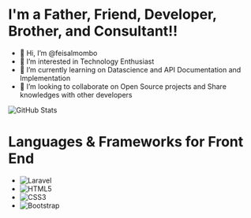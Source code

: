 # I'm a Father, Friend, Developer, Brother, and Consultant!!
- 👋 Hi, I’m @feisalmombo
- 👀 I’m interested in Technology Enthusiast
- 🌱 I’m currently learning on Datascience and API Documentation and Implementation
- 💞️ I’m looking to collaborate on Open Source projects and Share knowledges with other developers

<!---
feisalmombo/feisalmombo is a ✨ special ✨ repository because its `README.md` (this file) appears on your GitHub profile.
You can click the Preview link to take a look at your changes.
--->

![GitHub Stats](https://github-readme-stats.vercel.app/api?username=feisalmombo&theme=radical)

# Languages & Frameworks for Front End
- ![Laravel](https://img.shields.io/badge/laravel-%23FF2D20.svg?style=for-the-badge&logo=laravel&logoColor=white)
- ![HTML5](https://img.shields.io/badge/html5-%23E34F26.svg?style=for-the-badge&logo=html5&logoColor=white)
- ![CSS3](https://img.shields.io/badge/css3-%231572B6.svg?style=for-the-badge&logo=css3&logoColor=white)
- ![Bootstrap](https://img.shields.io/badge/bootstrap-%23563D7C.svg?style=for-the-badge&logo=bootstrap&logoColor=white)
